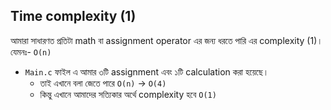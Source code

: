 ## Time complexity (1)

আমারা সাধারণত প্রতিটা math বা assignment operator এর জন্য ধরতে পারি এর complexity (1)। যেমনঃ- `O(n)`

- `Main.c` ফাইল এ আমার ৩টি assignment এবং ১টি calculation করা হয়েছে।
  - তাই এখানে বলা জেতে পারে `O(n)` -> `O(4)`
  - কিন্তু এখানে আমাদের সত্যিকার অর্থে complexity হবে `O(1)`
